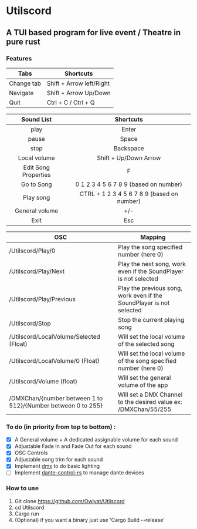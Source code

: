 # Utilscord
 
## A TUI based program for live event / Theatre in pure rust

### Features

Tabs|Shortcuts
--- | ---
Change tab | Shift + Arrow left/Right
Navigate | Shift + Arrow Up/Down
Quit | Ctrl + C / Ctrl + Q


| Sound List | Shortcuts |
|:-----------:|:---------:|
|play| Enter |
|pause| Space |
|stop| Backspace |
|Local volume| Shift + Up/Down Arrow |
|Edit Song Properties| F |
|Go to Song| 0 1 2 3 4 5 6 7 8 9 (based on number) |
|Play song| CTRL + 1 2 3 4 5 6 7 8 9 (based on number) |
|General volume| +/- |
|Exit| Esc |


| OSC | Mapping |
--- | ---
/Utilscord/Play/0 | Play the song specified number (here 0)
/Utilscord/Play/Next | Play the next song, work even if the SoundPlayer is not selected
/Utilscord/Play/Previous | Play the previous song, work even if the SoundPlayer is not selected
/Utilscord/Stop | Stop the current playing song
/Utilscord/LocalVolume/Selected (Float) | Will set the local volume of the selected song
/Utilscord/LocalVolume/0 (Float) | Will set the local volume of the song specified number (here 0)
/Utilscord/Volume (float) | Will set the general volume of the app
/DMXChan/{number between 1 to 512}/{Number between 0 to 255} | Will set a DMX Channel to the desired value ex: /DMXChan/55/255

### To do (in priority from top to bottom) :
- [x] A General volume + A dedicated assignable volume for each sound
- [x] Adjustable Fade In and Fade Out for each sound
- [x] OSC Controls
- [x] Adjustable song trim for each sound
- [x] Implement [dmx](https://docs.rs/dmx/latest/dmx/) to do basic lighting
- [ ] Implement [dante-control-rs](https://docs.rs/dante-control-rs/0.8.2/dante_control_rs/) to manage dante devices

### How to use

1. Git clone https://github.com/Owlyat/Utilscord
2. cd Utilscord
3. Cargo run
4. (Optional) if you want a binary just use 'Cargo Build --release'
